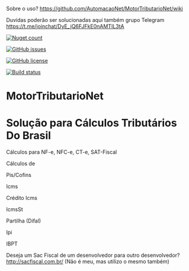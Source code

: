 Sobre o uso? https://github.com/AutomacaoNet/MotorTributarioNet/wiki


Duvidas poderão ser solucionadas aqui também grupo Telegram https://t.me/joinchat/DyE_jQ6FJFkE0nAMTIL3tA

[![Nuget count](http://img.shields.io/nuget/v/MotorTributarioNet.svg)](https://www.nuget.org/packages/MotorTributarioNet/)

[![GitHub issues](https://img.shields.io/github/issues/AutomacaoNet/MotorTributarioNet.svg)](https://github.com/AutomacaoNet/MotorTributarioNet/issues)

[![GitHub license](https://img.shields.io/badge/license-GPLv2-blue.svg)](https://raw.githubusercontent.com/AutomacaoNet/MotorTributarioNet/master/LICENSE)

[![Build status](https://ci.appveyor.com/api/projects/status/4lrcj87c5n4pveg9?svg=true)](https://ci.appveyor.com/project/AutomacaoNet/motortributarionet)


# MotorTributarioNet

# Solução para Cálculos Tributários Do Brasil

Cálculos para NF-e, NFC-e, CT-e, SAT-Fiscal

Cálculos de 

Pis/Cofins 

Icms

Crédito Icms

IcmsSt

Partilha (Difal)

Ipi

IBPT


Deseja um Sac Fiscal de um desenvolvedor para outro desenvolvedor?
http://sacfiscal.com.br/ (Não é meu, mas utilizo o mesmo também)
